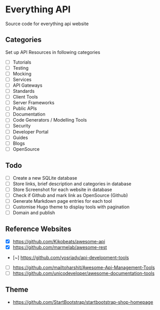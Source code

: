 # Everything API 

Source code for everything api website

## Categories

Set up API Resources in following categories

- [ ] Tutorials
- [ ] Testing
- [ ] Mocking
- [ ] Services
- [ ] API Gateways
- [ ] Standards
- [ ] Client Tools
- [ ] Server Frameworks
- [ ] Public APIs
- [ ] Documentation
- [ ] Code Generators / Modelling Tools
- [ ] Security
- [ ] Developer Portal
- [ ] Guides
- [ ] Blogs
- [ ] OpenSource

## Todo

- [ ] Create a new SQLite database
- [ ] Store links, brief description and categories in database
- [ ] Store Screenshot for each website in database
- [ ] Check if Github and mark link as OpenSource (Github)
- [ ] Generate Markdown page entries for each tool
- [ ] Customise Hugo theme to display tools with pagination
- [ ] Domain and publish

## Reference Websites

- [x] https://github.com/Kikobeats/awesome-api
- [x] https://github.com/marmelab/awesome-rest
- [~] https://github.com/yosriady/api-development-tools
- [ ] https://github.com/mailtoharshit/Awesome-Api-Management-Tools
- [ ] https://github.com/unicodeveloper/awesome-documentation-tools

## Theme

- https://github.com/StartBootstrap/startbootstrap-shop-homepage

